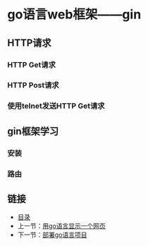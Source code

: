 # go语言web框架——gin

## HTTP请求
### HTTP Get请求

### HTTP Post请求

### 使用telnet发送HTTP Get请求

## gin框架学习
### 安装

### 路由


## 链接
- [目录](directory.md)  
- 上一节：[用go语言显示一个网页](5.3.md)  
- 下一节：[部署go语言项目](5.5.md)
